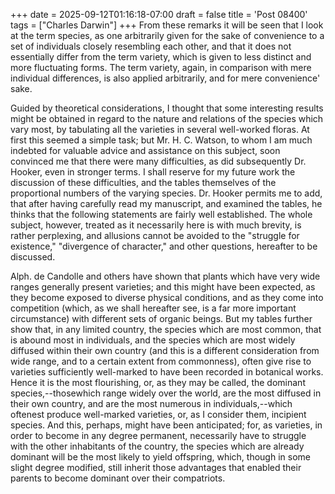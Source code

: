 +++
date = 2025-09-12T01:16:18-07:00
draft = false
title = 'Post 08400'
tags = ["Charles Darwin"]
+++
From these remarks it will be seen that I look at the term species, as one arbitrarily given for the sake of convenience to a set of individuals closely resembling each other, and that it does not essentially differ from the term variety, which is given to less distinct and more fluctuating forms. The term variety, again, in comparison with mere individual differences, is also applied arbitrarily, and for mere convenience' sake.

Guided by theoretical considerations, I thought that some interesting results might be obtained in regard to the nature and relations of the species which vary most, by tabulating all the varieties in several well-worked floras. At first this seemed a simple task; but Mr. H. C. Watson, to whom I am much indebted for valuable advice and assistance on this subject, soon convinced me that there were many difficulties, as did subsequently Dr. Hooker, even in stronger terms. I shall reserve for my future work the discussion of these difficulties, and the tables themselves of the proportional numbers of the varying species. Dr. Hooker permits me to add, that after having carefully read my manuscript, and examined the tables, he thinks that the following statements are fairly well established. The whole subject, however, treated as it necessarily here is with much brevity, is rather perplexing, and allusions cannot be avoided to the "struggle for existence," "divergence of character," and other questions, hereafter to be discussed.

Alph. de Candolle and others have shown that plants which have very wide ranges generally present varieties; and this might have been expected, as they become exposed to diverse physical conditions, and as they come into competition (which, as we shall hereafter see, is a far more important circumstance) with different sets of organic beings. But my tables further show that, in any limited country, the species which are most common, that is abound most in individuals, and the species which are most widely diffused within their own country (and this is a different consideration from wide range, and to a certain extent from commonness), often give rise to varieties sufficiently well-marked to have been recorded in botanical works. Hence it is the most flourishing, or, as they may be called, the dominant species,--thosewhich range widely over the world, are the most diffused in their own country, and are the most numerous in individuals,--which oftenest produce well-marked varieties, or, as I consider them, incipient species. And this, perhaps, might have been anticipated; for, as varieties, in order to become in any degree permanent, necessarily have to struggle with the other inhabitants of the country, the species which are already dominant will be the most likely to yield offspring, which, though in some slight degree modified, still inherit those advantages that enabled their parents to become dominant over their compatriots.
